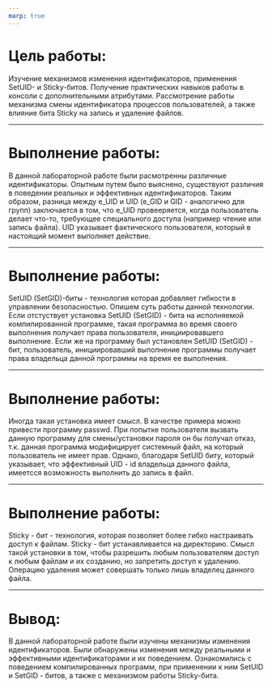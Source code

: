 ```yaml
---
marp: true
---
```

# Цель работы:
Изучение механизмов изменения идентификаторов, применения SetUID- и Sticky-битов. Получение практических навыков работы в консоли с дополнительными атрибутами. Рассмотрение работы механизма смены идентификатора процессов пользователей, а также влияние бита Sticky на запись и удаление файлов.

---
# Выполнение работы:
В данной лабораторной работе были расмотренны различные идентификаторы. Опытным путем было выяснено, существуют различия в поведении реальных и эффективных идентификаторов. Таким образом, разница между e_UID и UID (e_GID и GID - аналогично для групп) заключается в том, что e_UID провееряется, когда пользователь делает что-то, требующее специального доступа (например чтение или запись файла). UID указывает фактического пользователя, который в настоящий момент выполняет действие.

---
# Выполнение работы:
SetUID (SetGID)-биты - технология которая добавляет гибкости в управлении безопасностью. Опишем суть работы данной технологии. Если отстуствует установка SetUID (SetGID) - бита на исполняемой компилированной программе, такая программа во время своего выполнения получает права пользователя, инициировавшего выполнение. Если же на программу был установлен SetUID (SetGID) - бит, пользователь, инициировавший выполнение программы получает права владельца данной программы на время ее выполнения.

---
# Выполнение работы:
Иногда такая установка имеет смысл. В качестве примера можно привести программу passwd. При попытке пользователя вызвать данную программу для смены/установки пароля он бы получал отказ, т.к. данная программа модифицирует системный файл, на который пользователь не имеет прав. Однако, благодаря SetUID биту, который указывает, что эффективный UID - id владельца данного файла, имеетсся возможность выполнить до запись в файл. 

---
# Выполнение работы:
Sticky - бит - технология, которая позволяет более гибко настраивать доступ к файлам. Sticky - бит устанавливается на директорию. Смысл такой установки в том, чтобы разрешить любым пользователям доступ к любым файлам и их созданию, но запретить доступ к удалению. Операцию удаления может совершать только лишь владелец данного файла.

---
# Вывод:
В данной лабораторной работе были изучены механизмы изменения идентификаторов. Были обнаружены изменения между реальными и эффективными идентификаторами и их поведением. Ознакомились с поведением компилированных программ, при применении к ним SetUID и SetGID - битов, а также с механизмом работы Sticky-бита.